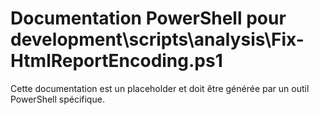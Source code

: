 # Documentation PowerShell pour development\scripts\analysis\Fix-HtmlReportEncoding.ps1

Cette documentation est un placeholder et doit être générée par un outil PowerShell spécifique.
